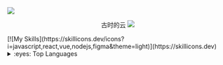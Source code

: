 
<img src="https://quotes-github-readme.vercel.app/api?type=horizontal&theme=dark&quote=程序员，喜欢写代码，喜欢做产品，喜欢分享技术知识，努力成为全栈，独立开发者。&author=古时的云"  />
<p align="center">
 古时的云 
 <img src="https://img.shields.io/badge/JavaScript-FFD749?style=for-the-badge&logo=python&logoColor=white" />
</p>
[![My Skills](https://skillicons.dev/icons?i=javascript,react,vue,nodejs,figma&theme=light)](https://skillicons.dev)
<details>
<summary>:eyes: Top Languages</summary>
  
显示内容

</details>





